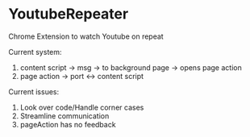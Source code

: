 #  YoutubeRepeater
Chrome Extension to watch Youtube on repeat

Current system:
1) content script -> msg -> to background page -> opens page action
2) page action -> port <-> content script

Current issues:
1) Look over code/Handle corner cases
2) Streamline communication
3) pageAction has no feedback
